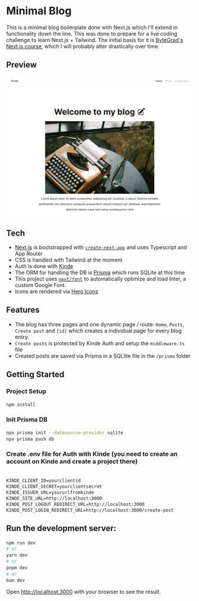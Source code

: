 # Minimal Blog

This is a minimal blog boilerplate done with Next.js which I'll extend in functionality down the line. This was done to prepare for a live coding challenge to learn Next.js + Tailwind. The initial basis for it is [ByteGrad's Next.js course](https://bytegrad.com/courses/professional-react-nextjs), which I will probably alter drastically over time.

## Preview

![Minimal Blog](/public/screenshot.png)

## Tech

- [Next.js](https://nextjs.org/) is bootstrapped with [`create-next-app`](https://github.com/vercel/next.js/tree/canary/packages/create-next-app) and uses Typescript and App Router
- CSS is handled with Tailwind at the moment
- Auth is done with [Kinde](https://kinde.com/)
- The ORM for handling the DB is [Prisma](https://www.prisma.io/) which runs SQLite at this time
- This project uses [`next/font`](https://nextjs.org/docs/basic-features/font-optimization) to automatically optimize and load Inter, a custom Google Font.
- Icons are rendered via [Hero Icons](https://heroicons.com/)

## Features

- The blog has three pages and one dynamic page / route: `Home`, `Posts`, `Create post` and `[id]` which creates a individual page for every blog entry.
- `Create posts` is protected by Kinde Auth and setup the `middleware.ts` file
- Created posts are saved via Prisma in a SQLlite file in the `/prisma` folder

## Getting Started

### Project Setup

```sh
npm install
```
### Init Prisma DB

```sh
npx prisma init --datasource-provider sqlite
npx prisma push db
```

### Create .env file for Auth with Kinde (you need to create an account on Kinde and create a project there)
```DATABASE_URL="file:./dev.db"

KINDE_CLIENT_ID=yourclientid
KINDE_CLIENT_SECRET=yourclientsecret
KINDE_ISSUER_URL=yoururlfromkinde
KINDE_SITE_URL=http://localhost:3000
KINDE_POST_LOGOUT_REDIRECT_URL=http://localhost:3000
KINDE_POST_LOGIN_REDIRECT_URL=http://localhost:3000/create-post
```

## Run the development server:

```bash
npm run dev
# or
yarn dev
# or
pnpm dev
# or
bun dev
```

Open [http://localhost:3000](http://localhost:3000) with your browser to see the result.


